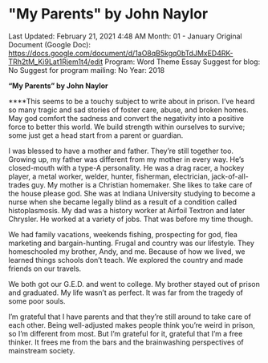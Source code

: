 # "My Parents" by John Naylor

Last Updated: February 21, 2021 4:48 AM
Month: 01 - January
Original Document (Google Doc): https://docs.google.com/document/d/1aO8qB5kgq0bTdJMxED4RK-TRh2tM_Ki9Lat1Rjem1t4/edit
Program: Word Theme Essay
Suggest for blog: No
Suggest for program mailing: No
Year: 2018

**“My Parents” by John Naylor**

****This seems to be a touchy subject to write about in prison. I’ve heard so many tragic and sad stories of foster care, abuse, and broken homes. May god comfort the sadness and convert the negativity into a positive force to better this world. We build strength within ourselves to survive; some just get a head start from a parent or guardian.

I was blessed to have a mother and father. They’re still together too. Growing up, my father was different from my mother in every way. He’s closed-mouth with a type-A personality. He was a drag racer, a hockey player, a metal worker, welder, hunter, fisherman, electrician, jack-of-all-trades guy. My mother is a Christian homemaker. She likes to take care of the house please god. She was at Indiana University studying to become a nurse when she became legally blind as a result of a condition called histoplasmosis. My dad was a history worker at Airfoil Textron and later Chrysler. He worked at a variety of jobs. That was before my time though.

We had family vacations, weekends fishing, prospecting for god, flea marketing and bargain-hunting. Frugal and country was our lifestyle. They homeschooled my brother, Andy, and me. Because of how we lived, we learned things schools don’t teach. We explored the country and made friends on our travels.

We both got our G.E.D. and went to college. My brother stayed out of prison and graduated. My life wasn’t as perfect. It was far from the tragedy of some poor souls.

I’m grateful that I have parents and that they’re still around to take care of each other. Being well-adjusted makes people think you’re weird in prison, so I’m different from most. But I’m grateful for it, grateful that I’m a free thinker. It frees me from the bars and the brainwashing perspectives of mainstream society.